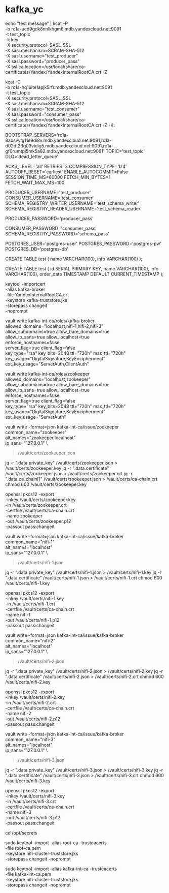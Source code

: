 # kafka_yc

echo "test message" | kcat -P \
    -b rc1a-ucd9gdk8nnlkhgm6.mdb.yandexcloud.net:9091 \
    -t test_topic \
    -k key \
    -X security.protocol=SASL_SSL \
    -X sasl.mechanism=SCRAM-SHA-512 \
    -X sasl.username="test_producer" \
    -X sasl.password="producer_pass" \
    -X ssl.ca.location=/usr/local/share/ca-certificates/Yandex/YandexInternalRootCA.crt -Z


kcat -C \
         -b rc1a-hq1uite1apjk5rfr.mdb.yandexcloud.net:9091 \
         -t test_topic \
         -X security.protocol=SASL_SSL \
         -X sasl.mechanism=SCRAM-SHA-512 \
         -X sasl.username="test_consumer" \
         -X sasl.password="consumer_pass" \
         -X ssl.ca.location=/usr/local/share/ca-certificates/Yandex/YandexInternalRootCA.crt -Z -K:


BOOTSTRAP_SERVERS='rc1a-8absvvlg11e9di8v.mdb.yandexcloud.net:9091,rc1a-d02dt23g03vidig5.mdb.yandexcloud.net:9091,rc1a-gf0rumtpj5mk5a82.mdb.yandexcloud.net:9091'
TOPIC='test_topic'
DLQ='dead_letter_queue'

ACKS_LEVEL='all'
RETRIES=3
COMPRESSION_TYPE='lz4'
AUTOOFF_RESET='earliest'
ENABLE_AUTOCOMMIT=False
SESSION_TIME_MS=60000
FETCH_MIN_BYTES=1
FETCH_WAIT_MAX_MS=100

PRODUCER_USERNAME='test_producer'
CONSUMER_USERNAME='test_consumer'
SCHEMA_REGISTRY_WRITER_USERNAME='test_schema_writer'
SCHEMA_REGISTRY_READER_USERNAME='test_schema_reader'

PRODUCER_PASSWORD='producer_pass'

CONSUMER_PASSWORD='consumer_pass'
SCHEMA_REGISTRY_PASSWORD='schema_pass'

POSTGRES_USER='postgres-user'
POSTGRES_PASSWORD='postgres-pw'
POSTGRES_DB='postgres-db'


CREATE TABLE test (
    name VARCHAR(100),
    info VARCHAR(100)
);

CREATE TABLE test (
    id SERIAL PRIMARY KEY,
    name VARCHAR(100),
    info VARCHAR(100),
    order_date TIMESTAMP DEFAULT CURRENT_TIMESTAMP
);



keytool -importcert \
  -alias kafka-broker \
  -file YandexInternalRootCA.crt \
  -keystore kafka-truststore.jks \
  -storepass changeit \
  -noprompt




vault write kafka-int-ca/roles/kafka-broker \
  allowed_domains="localhost,nifi-1,nifi-2,nifi-3" \
  allow_subdomains=true allow_bare_domains=true \
  allow_ip_sans=true allow_localhost=true \
  enforce_hostnames=false \
  server_flag=true client_flag=false \
  key_type="rsa" key_bits=2048 ttl="720h" max_ttl="720h" \
  key_usage="DigitalSignature,KeyEncipherment" \
  ext_key_usage="ServerAuth,ClientAuth"

vault write kafka-int-ca/roles/zookeeper \
  allowed_domains="localhost,zookeeper" \
  allow_subdomains=true allow_bare_domains=true \
  allow_ip_sans=true allow_localhost=true \
  enforce_hostnames=false \
  server_flag=true client_flag=false \
  key_type="rsa" key_bits=2048 ttl="720h" max_ttl="720h" \
  key_usage="DigitalSignature,KeyEncipherment" \
  ext_key_usage="ServerAuth"


vault write -format=json kafka-int-ca/issue/zookeeper \
  common_name="zookeeper" \
  alt_names="zookeeper,localhost" \
  ip_sans="127.0.0.1" \
  > /vault/certs/zookeeper.json

jq -r ".data.private_key"  /vault/certs/zookeeper.json > /vault/certs/zookeeper.key
jq -r ".data.certificate"  /vault/certs/zookeeper.json > /vault/certs/zookeeper.crt
jq -r ".data.ca_chain[]"   /vault/certs/zookeeper.json > /vault/certs/ca-chain.crt
chmod 600 /vault/certs/zookeeper.key

openssl pkcs12 -export \
  -inkey    /vault/certs/zookeeper.key \
  -in       /vault/certs/zookeeper.crt \
  -certfile /vault/certs/ca-chain.crt \
  -name zookeeper \
  -out /vault/certs/zookeeper.p12 \
  -passout pass:changeit


vault write -format=json kafka-int-ca/issue/kafka-broker \
  common_name="nifi-1" \
  alt_names="localhost" \
  ip_sans="127.0.0.1" \
  > /vault/certs/nifi-1.json

jq -r ".data.private_key"  /vault/certs/nifi-1.json > /vault/certs/nifi-1.key
jq -r ".data.certificate"  /vault/certs/nifi-1.json > /vault/certs/nifi-1.crt
chmod 600 /vault/certs/nifi-1.key

openssl pkcs12 -export \
  -inkey    /vault/certs/nifi-1.key \
  -in       /vault/certs/nifi-1.crt \
  -certfile /vault/certs/ca-chain.crt \
  -name nifi-1 \
  -out /vault/certs/nifi-1.p12 \
  -passout pass:changeit


vault write -format=json kafka-int-ca/issue/kafka-broker \
  common_name="nifi-2" \
  alt_names="localhost" \
  ip_sans="127.0.0.1" \
  > /vault/certs/nifi-2.json

jq -r ".data.private_key"  /vault/certs/nifi-2.json > /vault/certs/nifi-2.key
jq -r ".data.certificate"  /vault/certs/nifi-2.json > /vault/certs/nifi-2.crt
chmod 600 /vault/certs/nifi-2.key

openssl pkcs12 -export \
  -inkey    /vault/certs/nifi-2.key \
  -in       /vault/certs/nifi-2.crt \
  -certfile /vault/certs/ca-chain.crt \
  -name nifi-2 \
  -out /vault/certs/nifi-2.p12 \
  -passout pass:changeit


vault write -format=json kafka-int-ca/issue/kafka-broker \
  common_name="nifi-3" \
  alt_names="localhost" \
  ip_sans="127.0.0.1" \
  > /vault/certs/nifi-3.json

jq -r ".data.private_key"  /vault/certs/nifi-3.json > /vault/certs/nifi-3.key
jq -r ".data.certificate"  /vault/certs/nifi-3.json > /vault/certs/nifi-3.crt
chmod 600 /vault/certs/nifi-3.key

openssl pkcs12 -export \
  -inkey    /vault/certs/nifi-3.key \
  -in       /vault/certs/nifi-3.crt \
  -certfile /vault/certs/ca-chain.crt \
  -name nifi-3 \
  -out /vault/certs/nifi-3.p12 \
  -passout pass:changeit

cd /opt/secrets

sudo keytool -import -alias root-ca -trustcacerts \
  -file root-ca.pem \
  -keystore nifi-cluster-truststore.jks \
  -storepass changeit -noprompt

sudo keytool -import -alias kafka-int-ca -trustcacerts \
  -file kafka-int-ca.pem \
  -keystore nifi-cluster-truststore.jks \
  -storepass changeit -noprompt